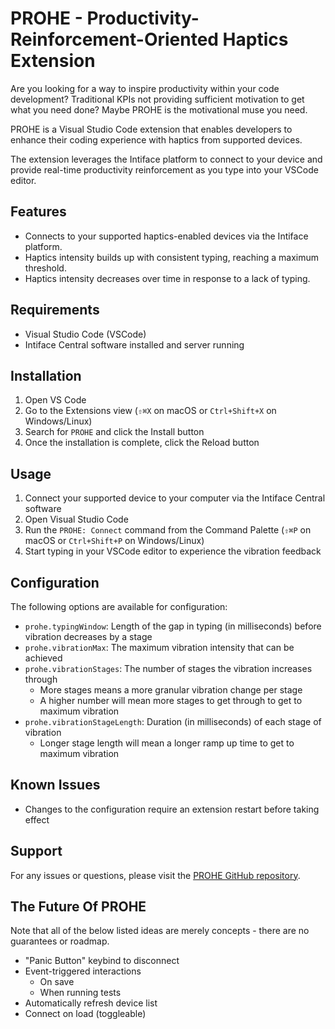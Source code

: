 # PROHE - Productivity-Reinforcement-Oriented Haptics Extension

Are you looking for a way to inspire productivity within your code development? Traditional KPIs not providing sufficient motivation to get what you need done? Maybe PROHE is the motivational muse you need.

PROHE is a Visual Studio Code extension that enables developers to enhance their coding experience with haptics from supported devices.

The extension leverages the Intiface platform to connect to your device and provide real-time productivity reinforcement as you type into your VSCode editor.

## Features

- Connects to your supported haptics-enabled devices via the Intiface platform.
- Haptics intensity builds up with consistent typing, reaching a maximum threshold.
- Haptics intensity decreases over time in response to a lack of typing.

## Requirements

- Visual Studio Code (VSCode)
- Intiface Central software installed and server running

## Installation

1. Open VS Code
2. Go to the Extensions view (`⇧⌘X` on macOS or `Ctrl+Shift+X` on Windows/Linux)
3. Search for `PROHE` and click the Install button
4. Once the installation is complete, click the Reload button

## Usage

1. Connect your supported device to your computer via the Intiface Central software
2. Open Visual Studio Code
3. Run the `PROHE: Connect` command from the Command Palette (`⇧⌘P` on macOS or `Ctrl+Shift+P` on Windows/Linux)
4. Start typing in your VSCode editor to experience the vibration feedback

## Configuration

The following options are available for configuration:

- `prohe.typingWindow`: Length of the gap in typing (in milliseconds) before vibration decreases by a stage
- `prohe.vibrationMax`: The maximum vibration intensity that can be achieved
- `prohe.vibrationStages`: The number of stages the vibration increases through
  - More stages means a more granular vibration change per stage
  - A higher number will mean more stages to get through to get to maximum vibration
- `prohe.vibrationStageLength`: Duration (in milliseconds) of each stage of vibration
  - Longer stage length will mean a longer ramp up time to get to maximum vibration

## Known Issues

- Changes to the configuration require an extension restart before taking effect

## Support

For any issues or questions, please visit the [PROHE GitHub repository](https://github.com/UncensorPat/prohe).

## The Future Of PROHE

Note that all of the below listed ideas are merely concepts - there are no guarantees or roadmap.

- "Panic Button" keybind to disconnect
- Event-triggered interactions
  - On save
  - When running tests
- Automatically refresh device list
- Connect on load (toggleable)
